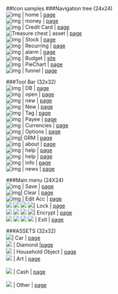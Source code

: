 ##Icon samples
###Navigation tree (24x24)
<br>![img](https://openclipart.org/image/24px/svg_to_png/30805/go-home.png) | home | [page](https://openclipart.org/detail/30805/tango-go-home)
<br>![img](https://openclipart.org/image/24px/svg_to_png/170057/1337216652.png) | money | [page](https://openclipart.org/detail/170057/money-wads)
<br>![img](https://openclipart.org/image/24px/svg_to_png/217648/credit_card_path.png) | Credit Card | [page](https://openclipart.org/detail/217648/credit-card-tarjeta-de-credito)
<br><img src="https://openclipart.org/image/24px/svg_to_png/188617/schatzkiste.png&disposition=attachment" alt="Treasure chest" title="Treasure chest by  Moini ( https://openclipart.org/user-detail/Moini )" /> | asset | [page](https://openclipart.org/detail/188617/treasure-chest)
<br>![img](https://openclipart.org/image/24px/svg_to_png/182298/Stock-trends-Up-and-Down.png) | Stock | [page](https://openclipart.org/detail/182298/stock-trends-up-and-down)
<br>![img](https://openclipart.org/image/24px/svg_to_png/171954/1346212157.png) | Recurring | [page](https://openclipart.org/detail/171954/cycle-color)
<br>![img](https://openclipart.org/image/24px/svg_to_png/31153/alarm-clock.png) | alarm | [page](https://openclipart.org/detail/31153/alarm-clock) 
<br>![img](https://openclipart.org/image/24px/svg_to_png/17064/jean-victor-balin-icon-graphics.png) | Budget | [site](https://openclipart.org/detail/17064/icongraphics)
<br>![img](https://openclipart.org/image/24px/svg_to_png/175430/diagrama-de-sectores.png) | PieChart | [page](https://openclipart.org/detail/175430/diagrama-de-sectores-piechart)
<br>![img](https://openclipart.org/image/24px/svg_to_png/140041/funnel.png) | funnel | [page](https://openclipart.org/detail/140041/green-funnel)

###Tool Bar (32x32)
<br>![img](https://openclipart.org/image/32px/svg_to_png/25697/Architetto----Database.png) | DB | [page](https://openclipart.org/detail/25697/architetto-database)
<br>![img](https://openclipart.org/image/32px/svg_to_png/32215/document-open.png) | open | [page](https://openclipart.org/detail/32215/tango-document-open)
<br>![img](https://openclipart.org/image/32px/svg_to_png/38899/New.png) | new | [page](https://openclipart.org/detail/38899/new-file)
<br>![img](https://openclipart.org/image/32px/svg_to_png/27766/ronoaldo-New-Document.png) | New | [page](https://openclipart.org/detail/27766/new-document)
<br>![img](https://openclipart.org/image/32px/svg_to_png/20404/richardtallent-Blue-Tag.png) | Tag | [page](https://openclipart.org/detail/20404/blue-tag)
<br>![img](https://openclipart.org/image/32px/svg_to_png/119149/man-chris-kempson-01.png) | Payee | [page](https://openclipart.org/detail/119149/man)
<br>![img](https://openclipart.org/image/32px/svg_to_png/172798/dollar.png) | Currencies | [page](https://openclipart.org/detail/172798/dollar-symbol-in-3d)
<br>![img](https://openclipart.org/image/32px/svg_to_png/22436/nicubunu-Tools.png) | Options | [page](https://openclipart.org/detail/22436/tools)
<br>![img](https://openclipart.org/image/24px/svg_to_png/32413/edit-find-replace.png)| GRM | [page](https://openclipart.org/detail/32413/tango-edit-find-replace)
<br>![img](https://openclipart.org/image/32px/svg_to_png/168141/star2.png) | about | [page](https://openclipart.org/detail/168141/gold-star)
<br>![img](https://openclipart.org/image/32px/svg_to_png/104977/1295092948.png) | help | [page](https://openclipart.org/detail/104977/help-orb-button)
<br>![img](https://openclipart.org/image/32px/svg_to_png/35203/help-browser.png) | help | [page](https://openclipart.org/detail/35203/tango-help-browser)
<br>![img](https://openclipart.org/image/32px/svg_to_png/37255/info-icon.png) | info | [page](https://openclipart.org/detail/37255/info-icon)
<br>![img](https://openclipart.org/image/32px/svg_to_png/212153/rodentia-icons_accessories-news-reader.png) | news | [page](https://openclipart.org/detail/212153/rodentiaiconsaccessoriesnewsreader)

###Main menu (24X24)
<br>![img](https://openclipart.org/image/24px/svg_to_png/34579/media-floppy.png) | Save | [page](https://openclipart.org/detail/34579/tango-media-floppy)
<br>![img](https://openclipart.org/image/24px/svg_to_png/199702/primary-history-clear.png)| Clear | [page](https://openclipart.org/detail/199702/primary-history-clear)
<br>![img](https://openclipart.org/image/24px/svg_to_png/214205/memo.png) | Edit Acc | [page](https://openclipart.org/detail/214205/memo)
<br><img src="https://openclipart.org/image/16px/svg_to_png/210232/misc-crown-game-lock.png" /> <img src="https://openclipart.org/image/24px/svg_to_png/210232/misc-crown-game-lock.png" /> <img src="https://openclipart.org/image/32px/svg_to_png/210232/misc-crown-game-lock.png" /> <img src="https://openclipart.org/image/48px/svg_to_png/210232/misc-crown-game-lock.png" />| Lock | [page](https://openclipart.org/detail/210232/misc-crown-game-lock)
<br> <img src="https://openclipart.org/image/16px/svg_to_png/180750/document-encrypted-gold.png" /> <img src="https://openclipart.org/image/24px/svg_to_png/180750/document-encrypted-gold.png" /> <img src="https://openclipart.org/image/32px/svg_to_png/180750/document-encrypted-gold.png" /> <img src="https://openclipart.org/image/48px/svg_to_png/180750/document-encrypted-gold.png" />| Encrypt | [page](https://openclipart.org/detail/180750/encrypted-document-gold)
<br> <img src="https://openclipart.org/image/16px/svg_to_png/34279/system-log-out.png )" /> <img src="https://openclipart.org/image/24px/svg_to_png/34279/system-log-out.png )" /> <img src="https://openclipart.org/image/32px/svg_to_png/34279/system-log-out.png )" /> <img src="https://openclipart.org/image/48px/svg_to_png/34279/system-log-out.png )" /> | Exit | [page](https://openclipart.org/detail/34279/tango-system-log-out)

###ASSETS (32x32)
<br><img src="https://openclipart.org/image/32px/svg_to_png/169213/madcar2.png" />| Car | [page](https://openclipart.org/detail/169213/anglia-hotrod)
<br><img src="https://openclipart.org/image/32px/svg_to_png/172603/Diamond-Remix-2-by-Merlin2525.png" /> | Diamond |[page](https://openclipart.org/detail/172603/diamond-remix-2)
<br><img src="https://openclipart.org/image/32px/svg_to_png/203249/watering-can.png" /> | Household Object | [page](https://openclipart.org/detail/203249/watering-can-game-component-superb-quality)
<br><img src="https://openclipart.org/image/32px/svg_to_png/214206/painting.png" /> | Art | [page](https://openclipart.org/detail/214206/painting)              
<br><img src="https://openclipart.org/image/32px/svg_to_png/11120/jetxee-euro-coin.png" /> | Cash | [page](https://openclipart.org/detail/11120/euro-coin )    
<br><img src="https://openclipart.org/image/32px/svg_to_png/192580/Jigsaw-Puzzle.png" /> | Other | [page](https://openclipart.org/detail/192580/jigsawpuzzle)                                                                                                                                             